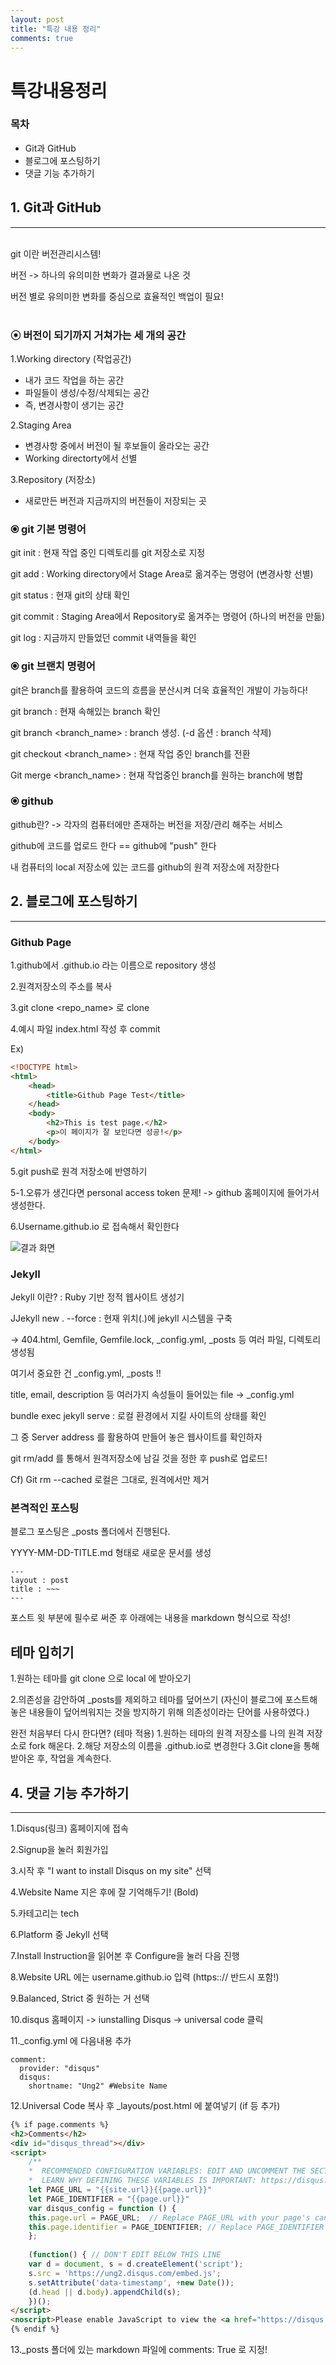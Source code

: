 ```yaml
---
layout: post
title: "특강 내용 정리"
comments: true
---
```


# 특강내용정리


### 목차
* Git과 GitHub
* 블로그에 포스팅하기
* 댓글 기능 추가하기



## 1. Git과 GitHub
---
</br>
git 이란 버전관리시스템!

​버전 -> 하나의 유의미한 변화가 결과물로 나온 것

​버전 별로 유의미한 변화를 중심으로 효율적인 백업이 필요! 
</br> </br>

### ⦿ 버전이 되기까지 거쳐가는 세 개의 공간

1.Working directory (작업공간)

- 내가 코드 작업을 하는 공간
- 파일들이 생성/수정/삭제되는 공간
- 즉, 변경사항이 생기는 공간

2.Staging Area

- 변경사항 중에서 버전이 될 후보들이 올라오는 공간
- Working directorty에서 선별
​

3.Repository (저장소)

- 새로만든 버전과 지금까지의 버전들이 저장되는 곳



### ⦿ git 기본 명령어 

git init : 현재 작업 중인 디렉토리를 git 저장소로 지정

git add : Working directory에서 Stage Area로 옮겨주는 명령어 (변경사항 선별)

git status : 현재 git의 상태 확인

git commit : Staging Area에서 Repository로 옮겨주는 명령어 (하나의 버전을 만듦)

git log : 지금까지 만들었던 commit 내역들을 확인


### ⦿ git 브랜치 명령어

git은 branch를 활용하여 코드의 흐름을 분산시켜 더욱 효율적인 개발이 가능하다!

git branch : 현재 속해있는 branch 확인

git branch <branch_name> : branch 생성. (-d 옵션 : branch 삭제)

git checkout <branch_name> : 현재 작업 중인 branch를 전환

Git merge <branch_name> : 현재 작업중인 branch를 원하는 branch에 병합


### ⦿ github

github란? -> 각자의 컴퓨터에만 존재하는 버전을 저장/관리 해주는 서비스

github에 코드를 업로드 한다  ==  github에 "push" 한다

내 컴퓨터의 local 저장소에 있는 코드를 github의 원격 저장소에 저장한다




## 2. 블로그에 포스팅하기
___

### Github Page


1.github에서 <username>.github.io 라는 이름으로 repository 생성

2.원격저장소의 주소를 복사

3.git clone <repo_name> <path> 로 clone

4.예시 파일 index.html 작성 후 commit

Ex) 
```html
<!DOCTYPE html>
<html>
	<head>
		<title>Github Page Test</title>
	</head>
	<body>
		<h2>This is test page.</h2>
		<p>이 페이지가 잘 보인다면 성공!</p>
	</body>
</html>
```

5.git push로 원격 저장소에 반영하기

5-1.오류가 생긴다면 personal access token 문제! -> github 홈페이지에 들어가서 생성한다.

6.Username.github.io 로 접속해서 확인한다

![결과 화면](../img/IMG_FD0920FF55CA-1.jpeg)


### Jekyll


Jekyll 이란? : Ruby 기반 정적 웹사이트 생성기

JJekyll new . --force : 현재 위치(.)에 jekyll 시스템을 구축

-> 404.html, Gemfile, Gemfile.lock, _config.yml, _posts 등 여러 파일, 디렉토리 생성됨

여기서 중요한 건 _config.yml, _posts !!

title, email, description 등 여러가지 속성들이 들어있는 file -> _config.yml

bundle exec jekyll serve : 로컬 환경에서 지킬 사이트의 상태를 확인

그 중 Server address 를 활용하여 만들어 놓은 웹사이트를 확인하자

git rm/add 를 통해서 원격저장소에 남길 것을 정한 후 push로 업로드!

Cf) Git rm --cached 로컬은 그대로, 원격에서만 제거

### 본격적인 포스팅

블로그 포스팅은 _posts 폴더에서 진행된다.

YYYY-MM-DD-TITLE.md 형태로 새로운 문서를 생성

```
---
layout : post
title : ~~~
---
```
포스트 윗 부분에 필수로 써준 후 아래에는 내용을 markdown 형식으로 작성!


## 테마 입히기


1.원하는 테마를 git clone 으로 local 에 받아오기

2.의존성을 감안하여 _posts를 제외하고 테마를 덮어쓰기
(자신이 블로그에 포스트해 놓은 내용들이 덮어씌워지는 것을 방지하기 위해 의존성이라는 단어를 사용하였다.)


완전 처음부터 다시 한다면? (테마 적용)
1.원하는 테마의 원격 저장소를 나의 원격 저장소로 fork 해온다.
2.해당 저장소의 이름을 <username>.github.io로 변경한다
3.Git clone을 통해 받아온 후, 작업을 계속한다.



## 4. 댓글 기능 추가하기
___

1.Disqus(링크) 홈페이지에 접속

2.Signup을 눌러 회원가입

3.시작 후 "I want to install Disqus on my site" 선택

4.Website Name 지은 후에 잘 기억해두기! (Bold)

5.카테고리는 tech

6.Platform 중 Jekyll 선택

7.Install Instruction을 읽어본 후 Configure을 눌러 다음 진행

8.Website URL 에는 username.github.io 입력 (https::// 반드시 포함!)

9.Balanced, Strict 중 원하는 거 선택

10.disqus 홈페이지 -> iunstalling Disqus -> universal code 클릭

11._config.yml 에 다음내용 추가
```
comment:
  provider: "disqus"
  disqus:
    shortname: "Ung2" #Website Name
```

12.Universal Code 복사 후 _layouts/post.html 에 붙여넣기 (if 등 추가)
```html
{% if page.comments %}
<h2>Comments</h2>
<div id="disqus_thread"></div>
<script>
    /**
    *  RECOMMENDED CONFIGURATION VARIABLES: EDIT AND UNCOMMENT THE SECTION BELOW TO INSERT DYNAMIC VALUES FROM YOUR PLATFORM OR CMS.
    *  LEARN WHY DEFINING THESE VARIABLES IS IMPORTANT: https://disqus.com/admin/universalcode/#configuration-variables    */
    let PAGE_URL = "{{site.url}}{{page.url}}"
    let PAGE_IDENTIFIER = "{{page.url}}"
    var disqus_config = function () {
    this.page.url = PAGE_URL;  // Replace PAGE_URL with your page's canonical URL variable
    this.page.identifier = PAGE_IDENTIFIER; // Replace PAGE_IDENTIFIER with your page's unique identifier variable
    };
    
    (function() { // DON'T EDIT BELOW THIS LINE
    var d = document, s = d.createElement('script');
    s.src = 'https://ung2.disqus.com/embed.js';
    s.setAttribute('data-timestamp', +new Date());
    (d.head || d.body).appendChild(s);
    })();
</script>
<noscript>Please enable JavaScript to view the <a href="https://disqus.com/?ref_noscript">comments powered by Disqus.</a></noscript>
{% endif %}
```

13._posts 폴더에 있는 markdown 파일에 comments: True 로 지정!
